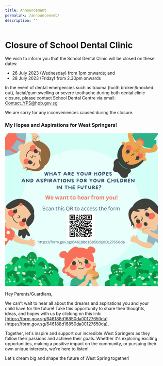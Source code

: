 ```yaml
---
title: Announcement
permalink: /announcement/
description: ""
---
```

# Closure of School Dental Clinic 

We wish to inform you that the School Dental Clinic will be closed on these dates:
* 26 July 2023 (Wednesday) from 1pm onwards; and
* 28 July 2023 (Friday) from 2.30pm onwards

In the event of dental emergencies such as trauma (tooth broken/knocked out), facial/gum swelling or severe toothache during both dental clinic closure, please contact School Dental Centre via email: [Contact_YPS@hpb.gov.sg](mailto:Contact_YPS@hpb.gov.sg)

We are sorry for any inconveniences caused during the closure.

### My Hopes and Aspirations for West Springers! 

![](/images/Announcement/hopes%20and%20aspirations%20for%20west%20springers%202023.jpeg)

Hey Parents/Guardians,

We can't wait to hear all about the dreams and aspirations you and your child have for the future! Take this opportunity to share their thoughts, ideas, and hopes with us by clicking on this link: [https://form.gov.sg/646188d16850da00127650da](https://form.gov.sg/646188d16850da00127650da).

Together, let's inspire and support our incredible West Springers as they follow their passions and achieve their goals. Whether it's exploring exciting opportunities, making a positive impact on the community, or pursuing their own unique interests, we're here to listen!

Let's dream big and shape the future of West Spring together!